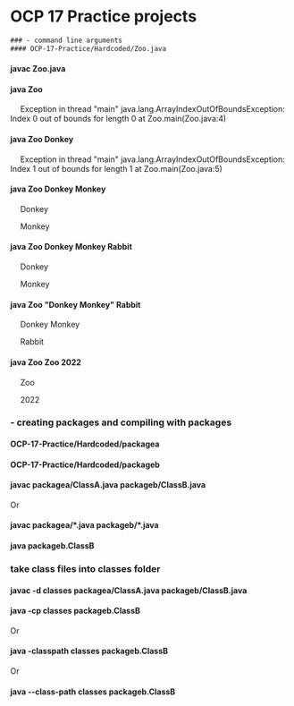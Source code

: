 # OCP 17 Practice projects
``` diff
### - command line arguments
#### OCP-17-Practice/Hardcoded/Zoo.java
```
#### javac Zoo.java

#### java Zoo 
&emsp; Exception in thread "main" java.lang.ArrayIndexOutOfBoundsException: Index 0 out of bounds for length 0 at Zoo.main(Zoo.java:4)

#### java Zoo Donkey
&emsp; Exception in thread "main" java.lang.ArrayIndexOutOfBoundsException: Index 1 out of bounds for length 1 at Zoo.main(Zoo.java:5)

#### java Zoo Donkey Monkey
&emsp; Donkey

&emsp; Monkey

#### java Zoo Donkey Monkey Rabbit
&emsp; Donkey

&emsp; Monkey

#### java Zoo "Donkey Monkey" Rabbit
&emsp; Donkey Monkey

&emsp; Rabbit

#### java Zoo Zoo 2022
&emsp; Zoo

&emsp; 2022


### - creating packages and compiling with packages 

#### OCP-17-Practice/Hardcoded/packagea
#### OCP-17-Practice/Hardcoded/packageb

#### javac packagea/ClassA.java packageb/ClassB.java
Or
#### javac packagea/\*.java packageb/\*.java

#### java packageb.ClassB

### take class files into classes folder

#### javac -d classes packagea/ClassA.java packageb/ClassB.java

#### java -cp classes packageb.ClassB
Or
#### java -classpath classes packageb.ClassB
Or
#### java --class-path classes packageb.ClassB


